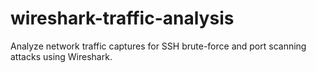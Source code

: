 # wireshark-traffic-analysis
Analyze network traffic captures for SSH brute-force and port scanning attacks using Wireshark.
